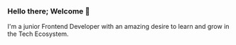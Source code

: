 ### Hello there; Welcome 👋 
I'm a junior Frontend Developer with an amazing desire to learn and grow in the Tech Ecosystem.

<!-- 
**rahmancodes/rahmancodes** is a _special_ repository because its 'READ.md'( this file ) appears on your GitHub profile. 
 
Here's a quick summary about me:

- 😊 Pronouns: He/him
- 💡 Fun fact: I'm currently studying at AltSchool Africa School of Software Engineering Class of 2022. 
- 🌱 I’m currently learning HTML, CSS, JavaScript, ReactJS, and UI Design.
- 😊 I’m looking for help with open source projects, hackathons, internships, and entry-level opportunities.
- 💼 Job interests: Software Engineer, Frontend Engineer(Intern or Junior level).
- 📫 You can contact me by emailing abdulrahmanoke170@gmail.com.
